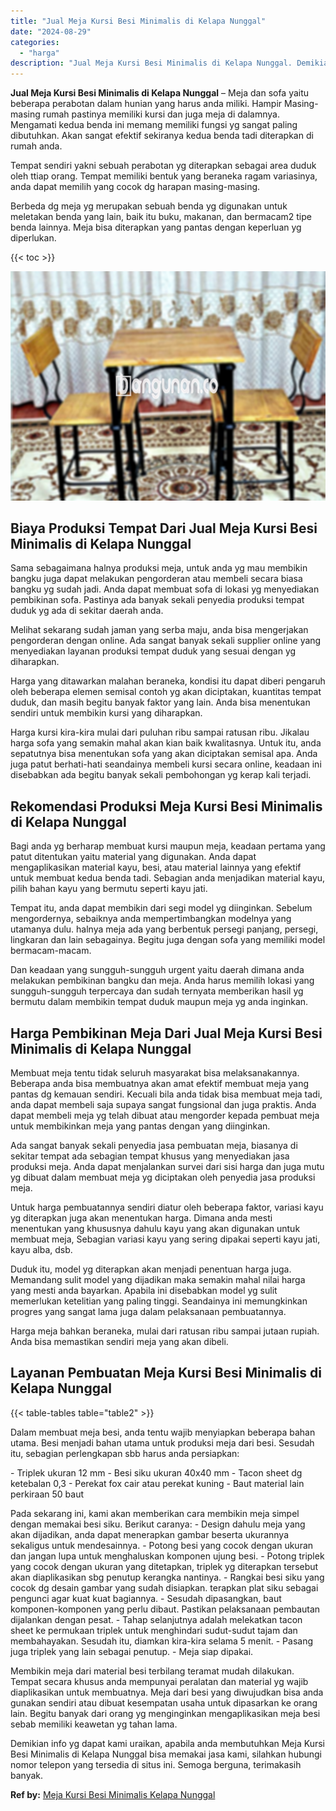 ```yaml
---
title: "Jual Meja Kursi Besi Minimalis di Kelapa Nunggal"
date: "2024-08-29"
categories: 
  - "harga"
description: "Jual Meja Kursi Besi Minimalis di Kelapa Nunggal. Demikian info yg dapat kami uraikan, apabila anda membutuhkan Meja Kursi Besi Minimalis di Kelapa Nunggal b..."
---
```


**Jual Meja Kursi Besi Minimalis di Kelapa Nunggal** – Meja dan sofa yaitu beberapa perabotan dalam hunian yang harus anda miliki. Hampir Masing-masing rumah pastinya memiliki kursi dan juga meja di dalamnya. Mengamati kedua benda ini memang memiliki fungsi yg sangat paling dibutuhkan. Akan sangat efektif sekiranya kedua benda tadi diterapkan di rumah anda.

Tempat sendiri yakni sebuah perabotan yg diterapkan sebagai area duduk oleh ttiap orang. Tempat memiliki bentuk yang beraneka ragam variasinya, anda dapat memilih yang cocok dg harapan masing-masing.

Berbeda dg meja yg merupakan sebuah benda yg digunakan untuk meletakan benda yang lain, baik itu buku, makanan, dan bermacam2 tipe benda lainnya. Meja bisa diterapkan yang pantas dengan keperluan yg diperlukan.

{{< toc >}}

![Jual Meja Kursi Besi Minimalis di Kelapa Nunggal](/images/jual-meja-besi-murah08.png)

## Biaya Produksi Tempat Dari Jual Meja Kursi Besi Minimalis di Kelapa Nunggal

Sama sebagaimana halnya produksi meja, untuk anda yg mau membikin bangku juga dapat melakukan pengorderan atau membeli secara biasa bangku yg sudah jadi. Anda dapat membuat sofa di lokasi yg menyediakan pembikinan sofa. Pastinya ada banyak sekali penyedia produksi tempat duduk yg ada di sekitar daerah anda.

Melihat sekarang sudah jaman yang serba maju, anda bisa mengerjakan pengorderan dengan online. Ada sangat banyak sekali supplier online yang menyediakan layanan produksi tempat duduk yang sesuai dengan yg diharapkan.

Harga yang ditawarkan malahan beraneka, kondisi itu dapat diberi pengaruh oleh beberapa elemen semisal contoh yg akan diciptakan, kuantitas tempat duduk, dan masih begitu banyak faktor yang lain. Anda bisa menentukan sendiri untuk membikin kursi yang diharapkan.

Harga kursi kira-kira mulai dari puluhan ribu sampai ratusan ribu. Jikalau harga sofa yang semakin mahal akan kian baik kwalitasnya. Untuk itu, anda sepatutnya bisa menentukan sofa yang akan diciptakan semisal apa. Anda juga patut berhati-hati seandainya membeli kursi secara online, keadaan ini disebabkan ada begitu banyak sekali pembohongan yg kerap kali terjadi.

## Rekomendasi Produksi Meja Kursi Besi Minimalis di Kelapa Nunggal

Bagi anda yg berharap membuat kursi maupun meja, keadaan pertama yang patut ditentukan yaitu material yang digunakan. Anda dapat mengaplikasikan material kayu, besi, atau material lainnya yang efektif untuk membuat kedua benda tadi. Sebagian anda menjadikan material kayu, pilih bahan kayu yang bermutu seperti kayu jati.

Tempat itu, anda dapat membikin dari segi model yg diinginkan. Sebelum mengordernya, sebaiknya anda mempertimbangkan modelnya yang utamanya dulu. halnya meja ada yang berbentuk persegi panjang, persegi, lingkaran dan lain sebagainya. Begitu juga dengan sofa yang memiliki model bermacam-macam.

Dan keadaan yang sungguh-sungguh urgent yaitu daerah dimana anda melakukan pembikinan bangku dan meja. Anda harus memilih lokasi yang sungguh-sungguh terpercaya dan sudah ternyata memberikan hasil yg bermutu dalam membikin tempat duduk maupun meja yg anda inginkan.

## Harga Pembikinan Meja Dari Jual Meja Kursi Besi Minimalis di Kelapa Nunggal

Membuat meja tentu tidak seluruh masyarakat bisa melaksanakannya. Beberapa anda bisa membuatnya akan amat efektif membuat meja yang pantas dg kemauan sendiri. Kecuali bila anda tidak bisa membuat meja tadi, anda dapat membeli saja supaya sangat fungsional dan juga praktis. Anda dapat membeli meja yg telah dibuat atau mengorder kepada pembuat meja untuk membikinkan meja yang pantas dengan yang diinginkan.

Ada sangat banyak sekali penyedia jasa pembuatan meja, biasanya di sekitar tempat ada sebagian tempat khusus yang menyediakan jasa produksi meja. Anda dapat menjalankan survei dari sisi harga dan juga mutu yg dibuat dalam membuat meja yg diciptakan oleh penyedia jasa produksi meja.

Untuk harga pembuatannya sendiri diatur oleh beberapa faktor, variasi kayu yg diterapkan juga akan menentukan harga. Dimana anda mesti menentukan yang khususnya dahulu kayu yang akan digunakan untuk membuat meja, Sebagian variasi kayu yang sering dipakai seperti kayu jati, kayu alba, dsb.

Duduk itu, model yg diterapkan akan menjadi penentuan harga juga. Memandang sulit model yang dijadikan maka semakin mahal nilai harga yang mesti anda bayarkan. Apabila ini disebabkan model yg sulit memerlukan ketelitian yang paling tinggi. Seandainya ini memungkinkan progres yang sangat lama juga dalam pelaksanaan pembuatannya.

Harga meja bahkan beraneka, mulai dari ratusan ribu sampai jutaan rupiah. Anda bisa memastikan sendiri meja yang akan dibeli.

## Layanan Pembuatan Meja Kursi Besi Minimalis di Kelapa Nunggal

{{< table-tables table="table2" >}}

Dalam membuat meja besi, anda tentu wajib menyiapkan beberapa bahan utama. Besi menjadi bahan utama untuk produksi meja dari besi. Sesudah itu, sebagian perlengkapan sbb harus anda persiapkan:

\- Triplek ukuran 12 mm - Besi siku ukuran 40x40 mm - Tacon sheet dg ketebalan 0,3 - Perekat fox cair atau perekat kuning - Baut material lain perkiraan 50 baut

Pada sekarang ini, kami akan memberikan cara membikin meja simpel dengan memakai besi siku. Berikut caranya: - Design dahulu meja yang akan dijadikan, anda dapat menerapkan gambar beserta ukurannya sekaligus untuk mendesainnya. - Potong besi yang cocok dengan ukuran dan jangan lupa untuk menghaluskan komponen ujung besi. - Potong triplek yang cocok dengan ukuran yang ditetapkan, triplek yg diterapkan tersebut akan diaplikasikan sbg penutup kerangka nantinya. - Rangkai besi siku yang cocok dg desain gambar yang sudah disiapkan. terapkan plat siku sebagai pengunci agar kuat kuat bagiannya. - Sesudah dipasangkan, baut komponen-komponen yang perlu dibaut. Pastikan pelaksanaan pembautan dijalankan dengan pesat. - Tahap selanjutnya adalah melekatkan tacon sheet ke permukaan triplek untuk menghindari sudut-sudut tajam dan membahayakan. Sesudah itu, diamkan kira-kira selama 5 menit. - Pasang juga triplek yang lain sebagai penutup. - Meja siap dipakai.

Membikin meja dari material besi terbilang teramat mudah dilakukan. Tempat secara khusus anda mempunyai peralatan dan material yg wajib diaplikasikan untuk membuatnya. Meja dari besi yang diwujudkan bisa anda gunakan sendiri atau dibuat kesempatan usaha untuk dipasarkan ke orang lain. Begitu banyak dari orang yg menginginkan mengaplikasikan meja besi sebab memiliki keawetan yg tahan lama.

Demikian info yg dapat kami uraikan, apabila anda membutuhkan Meja Kursi Besi Minimalis di Kelapa Nunggal bisa memakai jasa kami, silahkan hubungi nomor telepon yang tersedia di situs ini. Semoga berguna, terimakasih banyak.

**Ref by:** [Meja Kursi Besi Minimalis Kelapa Nunggal](https://id.wikipedia.org/wiki/Meja)
